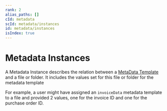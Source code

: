 ```yaml
---
rank: 2
alias_paths: []
cId: metadata
scId: metadata/instances
id: metadata/instances
isIndex: true
---
```


# Metadata Instances

A Metadata Instance describes the relation between
a [MetaData Template][template] and a file or folder. It includes the values set
for this file or folder for the metadata template

For example, a user might have assigned an `invoiceData` metadata template to a
file and provided 2 values, one for the invoice ID and one for the purchase
order ID.

[template]: g://metadata/templates
